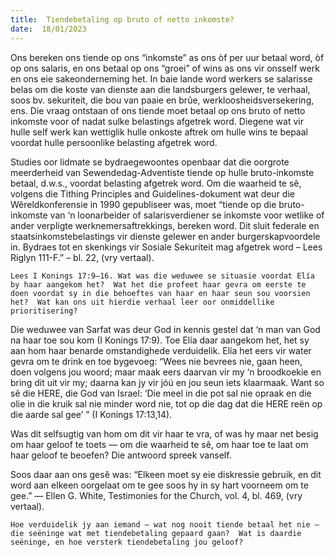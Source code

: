 ```yaml
---
title:  Tiendebetaling op bruto of netto inkomste?
date:  18/01/2023
---
```


Ons bereken ons tiende op ons “inkomste” as ons òf per uur betaal word, òf op ons salaris, en ons betaal op ons “groei” of wins as ons vir onsself werk en ons eie sakeonderneming het.  In baie lande word werkers se salarisse belas om die koste van dienste aan die landsburgers gelewer, te verhaal, soos bv. sekuriteit, die bou van paaie en brûe, werkloosheidsversekering, ens.  Die vraag ontstaan of ons tiende moet betaal op ons bruto of netto inkomste voor of nadat sulke belastings afgetrek word. Diegene wat vir hulle self werk kan wettiglik hulle onkoste aftrek om hulle wins te bepaal voordat hulle persoonlike belasting afgetrek word.

Studies oor lidmate se bydraegewoontes openbaar dat die oorgrote meerderheid van Sewendedag-Adventiste tiende op hulle bruto-inkomste betaal, d.w.s., voordat belasting afgetrek word. Om die waarheid te sê, volgens die Tithing Principles and Guidelines-dokument wat deur die Wêreldkonferensie in 1990 gepubliseer was, moet “tiende op die bruto-inkomste van ‘n loonarbeider of salarisverdiener se inkomste voor wetlike of ander verpligte werknemersaftrekkings, bereken word. Dit sluit federale en staatsinkomstebelastings vir dienste gelewer en ander burgerskapvoordele in.  Bydraes tot en skenkings vir Sosiale Sekuriteit mag afgetrek word – Lees Riglyn 111-F.” – bl. 22, (vry vertaal).

`Lees I Konings 17:9–16. Wat was die weduwee se situasie voordat Elía by haar aangekom het?  Wat het die profeet haar gevra om eerste te doen voordat sy in die behoeftes van haar en haar seun sou voorsien het?  Wat kan ons uit hierdie verhaal leer oor onmiddellike prioritisering?`

Die weduwee van Sarfat was deur God in kennis gestel dat ‘n man van God na haar toe sou kom (I Konings 17:9). Toe Elía daar aangekom het, het sy aan hom haar benarde omstandighede verduidelik.  Elía het eers vir water gevra om te drink en toe bygevoeg: “Wees nie bevrees nie, gaan heen, doen volgens jou woord; maar maak eers daarvan vir my ‘n broodkoekie en bring dit uit vir my;  daarna kan jy vir jóú en jou seun iets klaarmaak. Want so sê die HERE, die God van Israel:  ‘Die meel in die pot sal nie opraak en die olie in die kruik sal nie minder word nie, tot op die dag dat die HERE reën op die aarde sal gee’ ” (I Konings 17:13,14).

Was dit selfsugtig van hom om dit vir haar te vra, of was hy maar net besig om haar geloof te toets — om die waarheid te sê, om haar toe te laat om haar geloof te beoefen? Die antwoord spreek vanself.

Soos daar aan ons gesê was: “Elkeen moet sy eie diskressie gebruik, en dit word aan elkeen oorgelaat om te gee soos hy in sy hart voorneem om te gee.” — Ellen G. White, Testimonies for the Church, vol. 4, bl. 469, (vry vertaal).

`Hoe verduidelik jy aan iemand – wat nog nooit tiende betaal het nie – die seëninge wat met tiendebetaling gepaard gaan?  Wat is daardie seëninge, en hoe versterk tiendebetaling jou geloof?`